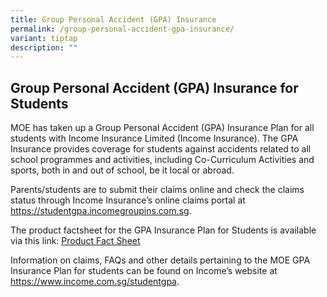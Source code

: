 ```yaml
---
title: Group Personal Accident (GPA) Insurance
permalink: /group-personal-accident-gpa-insurance/
variant: tiptap
description: ""
---
```

<h2>Group Personal Accident (GPA) Insurance for Students</h2>
<p>MOE has taken up a Group Personal Accident (GPA) Insurance Plan for all
students with Income Insurance Limited (Income Insurance). The GPA Insurance
provides coverage for students against accidents related to all school
programmes and activities, including Co-Curriculum Activities and sports,
both in and out of school, be it local or abroad.&nbsp;</p>
<p></p>
<p>Parents/students are to submit their claims online and check the claims
status through Income Insurance’s online claims portal at <a href="https://studentgpa.incomegroupins.com.sg" rel="noopener noreferrer nofollow" target="_blank">https://studentgpa.incomegroupins.com.sg</a>.&nbsp;</p>
<p></p>
<p>The product factsheet for the GPA Insurance Plan for Students is available
via this link: <a href="/files/School Matter 2025/Product_Fact_Sheet__Year_2025_.pdf" rel="noopener nofollow" target="_blank">Product Fact Sheet</a>
</p>
<p></p>
<p>Information on claims, FAQs and other details pertaining to the MOE GPA
Insurance Plan for students can be found on Income’s website at <a href="https://www.income.com.sg/studentgpa" rel="noopener noreferrer nofollow" target="_blank">https://www.income.com.sg/studentgpa</a>.</p>
<p></p>
